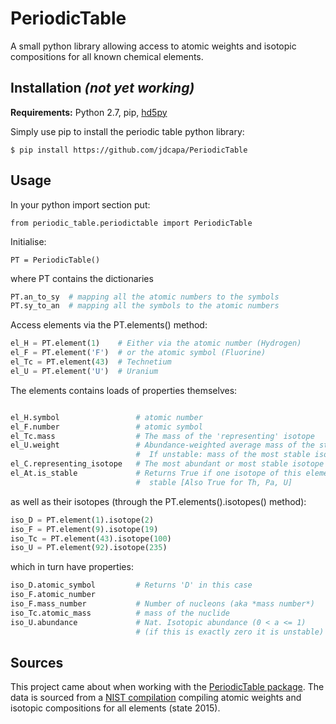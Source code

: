 PeriodicTable
======================

A small python library allowing access to atomic weights and isotopic
 compositions for all known chemical elements.

Installation *(not yet working)*
------------

**Requirements:** Python 2.7, pip,
 [hd5py](http://docs.h5py.org/en/latest/index.html)

Simply use pip to install the periodic table python library:

    $ pip install https://github.com/jdcapa/PeriodicTable

Usage
-----

In your python import section put:

`from periodic_table.periodictable import PeriodicTable`

Initialise:

`PT = PeriodicTable()`

where PT contains the dictionaries
```python
PT.an_to_sy  # mapping all the atomic numbers to the symbols
PT.sy_to_an  # mapping all the symbols to the atomic numbers
```

Access elements via the PT.elements() method:

```python
el_H = PT.element(1)    # Either via the atomic number (Hydrogen)
el_F = PT.element('F')  # or the atomic symbol (Fluorine)
el_Tc = PT.element(43)  # Technetium
el_U = PT.element('U')  # Uranium
```

The elements contains loads of properties themselves:

```python

el_H.symbol                 # atomic number
el_F.number                 # atomic symbol
el_Tc.mass                  # The mass of the 'representing' isotope
el_U.weight                 # Abundance-weighted average mass of the stable isotopes
                            #  If unstable: mass of the most stable isotope
el_C.representing_isotope   # The most abundant or most stable isotope
el_At.is_stable             # Returns True if one isotope of this element is
                            #  stable [Also True for Th, Pa, U]
```
as well as their isotopes (through the PT.elements().isotopes() method):

```python
iso_D = PT.element(1).isotope(2)
iso_F = PT.element(9).isotope(19)
iso_Tc = PT.element(43).isotope(100)
iso_U = PT.element(92).isotope(235)
```

which in turn have properties:

```python
iso_D.atomic_symbol         # Returns 'D' in this case
iso_F.atomic_number
iso_F.mass_number           # Number of nucleons (aka *mass number*)
iso_Tc.atomic_mass          # mass of the nuclide
iso_U.abundance             # Nat. Isotopic abundance (0 < a <= 1)
                            # (if this is exactly zero it is unstable)
```


Sources
-------

This project came about when working with the
[PeriodicTable package](http://www.reflectometry.org/danse/elements.html).
The data is sourced from a
[NIST compilation](http://www.nist.gov/pml/data/comp.cfm)
compiling atomic weights and isotopic compositions for all elements
(state 2015).

